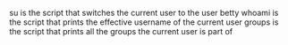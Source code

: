 su is the script that switches the current user to the user betty
whoami is the script that prints the effective username of the current user
groups is the script that prints all the groups the current user is part of
